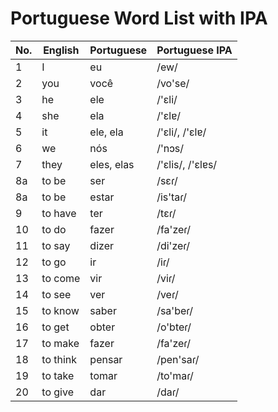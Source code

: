 # Portuguese Word List with IPA

| No. | English | Portuguese | Portuguese IPA |
|-----|---------|------------|----------------|
| 1   | I       | eu         | /ew/           |
| 2   | you     | você       | /vo'se/        |
| 3   | he      | ele        | /'ɛli/         |
| 4   | she     | ela        | /'ɛlɐ/         |
| 5   | it      | ele, ela   | /'ɛli/, /'ɛlɐ/ |
| 6   | we      | nós        | /'nɔs/         |
| 7   | they    | eles, elas | /'ɛlis/, /'ɛlɐs/ |
| 8a  | to be   | ser | /sɛɾ/|
| 8a  | to be   | estar | /is'taɾ/ |
| 9   | to have | ter        | /tɛɾ/          |
| 10  | to do   | fazer      | /fa'zeɾ/       | 
| 11  | to say  | dizer      | /di'zeɾ/       |
| 12  | to go   | ir         | /iɾ/           |
| 13  | to come | vir        | /viɾ/          |
| 14  | to see  | ver        | /veɾ/          |
| 15  | to know | saber      | /sa'beɾ/       |
| 16  | to get  | obter      | /o'bteɾ/       |
| 17  | to make | fazer      | /fa'zeɾ/       |
| 18  | to think| pensar     | /pen'saɾ/      |
| 19  | to take | tomar      | /to'maɾ/       |
| 20  | to give | dar        | /daɾ/          |
